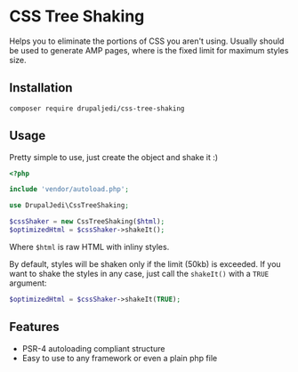 CSS Tree Shaking
================

Helps you to eliminate the portions of CSS you aren't using. Usually should be used to generate AMP pages, where is the fixed limit for maximum styles size.

Installation
------------

```
composer require drupaljedi/css-tree-shaking
```

Usage
-----
Pretty simple to use, just create the object and shake it :)
```php
<?php

include 'vendor/autoload.php';

use DrupalJedi\CssTreeShaking;

$cssShaker = new CssTreeShaking($html);
$optimizedHtml = $cssShaker->shakeIt();
```
Where `$html` is raw HTML with inliny styles.

By default, styles will be shaken only if the limit (50kb) is exceeded.
If you want to shake the styles in any case, just call the `shakeIt()` with a `TRUE` argument:
```php
$optimizedHtml = $cssShaker->shakeIt(TRUE);
```

Features
--------

* PSR-4 autoloading compliant structure
* Easy to use to any framework or even a plain php file
